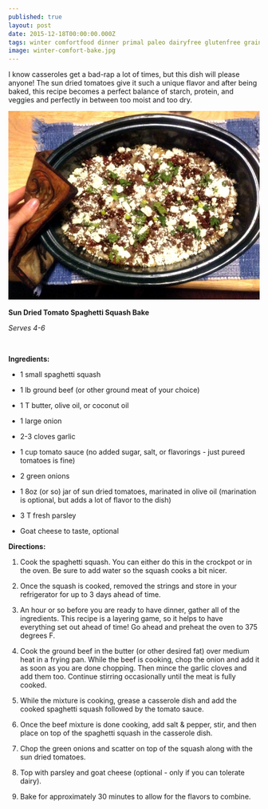 ```yaml
---
published: true
layout: post
date: 2015-12-18T00:00:00.000Z
tags: winter comfortfood dinner primal paleo dairyfree glutenfree grainfree easyrecipe squash 
image: winter-comfort-bake.jpg
---
```


I know casseroles get a bad-rap a lot of times, but this dish will please anyone! The sun dried tomatoes give it such a unique flavor and after being baked, this recipe becomes a perfect balance of starch, protein, and veggies and perfectly in between too moist and too dry.

![winter-comfort-bake.jpg](/content/winter-comfort-bake.jpg)

**Sun Dried Tomato Spaghetti Squash Bake**

*Serves 4-6*

<br>

**Ingredients:**
  
* 1 small spaghetti squash

* 1 lb ground beef (or other ground meat of your choice)

* 1 T butter, olive oil, or coconut oil

* 1 large onion

* 2-3 cloves garlic

* 1 cup tomato sauce (no added sugar, salt, or flavorings - just pureed tomatoes is fine)

* 2 green onions

* 1 8oz (or so) jar of sun dried tomatoes, marinated in olive oil (marination is optional, but adds a lot of flavor to the dish)

* 3 T fresh parsley

* Goat cheese to taste, optional

**Directions:**
  
1. Cook the spaghetti squash. You can either do this in the crockpot or in the oven. Be sure to add water so the squash cooks a bit nicer. 

2. Once the squash is cooked, removed the strings and store in your refrigerator for up to 3 days ahead of time.

3. An hour or so before you are ready to have dinner, gather all of the ingredients. This recipe is a layering game, so it helps to have everything set out ahead of time! Go ahead and preheat the oven to 375 degrees F.

4. Cook the ground beef in the butter (or other desired fat) over medium heat in a frying pan. While the beef is cooking, chop the onion and add it as soon as you are done chopping. Then mince the garlic cloves and add them too. Continue stirring occasionally until the meat is fully cooked.

5. While the mixture is cooking, grease a casserole dish and add the cooked spaghetti squash followed by the tomato sauce.

6. Once the beef mixture is done cooking, add salt & pepper, stir, and then place on top of the spaghetti squash in the casserole dish.

7. Chop the green onions and scatter on top of the squash along with the sun dried tomatoes.

8. Top with parsley and goat cheese (optional - only if you can tolerate dairy).

9. Bake for approximately 30 minutes to allow for the flavors to combine.
